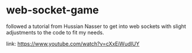 # web-socket-game

followed a tutorial from Hussian Nasser to get into web sockets with slight adjustments to the code to fit my needs.

link: https://www.youtube.com/watch?v=cXxEiWudIUY
